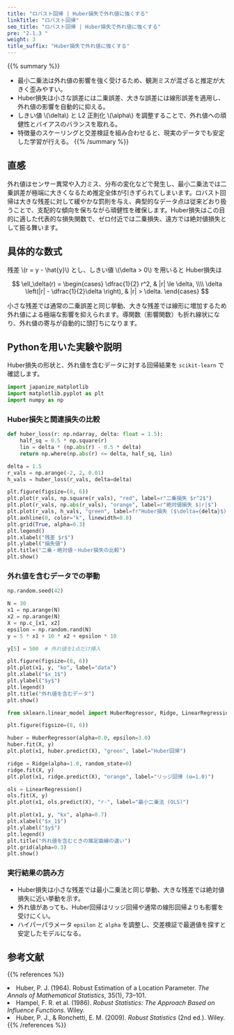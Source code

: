```yaml
---
title: "ロバスト回帰 | Huber損失で外れ値に強くする"
linkTitle: "ロバスト回帰"
seo_title: "ロバスト回帰 | Huber損失で外れ値に強くする"
pre: "2.1.3 "
weight: 3
title_suffix: "Huber損失で外れ値に強くする"
---
```


{{% summary %}}
- 最小二乗法は外れ値の影響を強く受けるため、観測ミスが混ざると推定が大きく歪みやすい。
- Huber損失は小さな誤差には二乗誤差、大きな誤差には線形誤差を適用し、外れ値の影響を自動的に抑える。
- しきい値 \\(\delta\\) と L2 正則化 \\(\alpha\\) を調整することで、外れ値への頑健性とバイアスのバランスを取れる。
- 特徴量のスケーリングと交差検証を組み合わせると、現実のデータでも安定した学習が行える。
{{% /summary %}}

## 直感
外れ値はセンサー異常や入力ミス、分布の変化などで発生し、最小二乗法では二乗誤差が極端に大きくなるため推定全体が引きずられてしまいます。ロバスト回帰は大きな残差に対して緩やかな罰則を与え、典型的なデータ点は従来どおり扱うことで、支配的な傾向を保ちながら頑健性を確保します。Huber損失はこの目的に適した代表的な損失関数で、ゼロ付近では二乗損失、遠方では絶対値損失として振る舞います。

## 具体的な数式
残差 \\(r = y - \hat{y}\\) とし、しきい値 \\(\delta > 0\\) を用いると Huber損失は

$$
\ell_\delta(r) =
\begin{cases}
\dfrac{1}{2} r^2, & |r| \le \delta, \\\\
\delta \left(|r| - \dfrac{1}{2}\delta \right), & |r| > \delta.
\end{cases}
$$

小さな残差では通常の二乗誤差と同じ挙動、大きな残差では線形に増加するため外れ値による極端な影響を抑えられます。導関数（影響関数）も折れ線状になり、外れ値の寄与が自動的に頭打ちになります。

## Pythonを用いた実験や説明
Huber損失の形状と、外れ値を含むデータに対する回帰結果を `scikit-learn` で確認します。

```python
import japanize_matplotlib
import matplotlib.pyplot as plt
import numpy as np
```

### Huber損失と関連損失の比較

```python
def huber_loss(r: np.ndarray, delta: float = 1.5):
    half_sq = 0.5 * np.square(r)
    lin = delta * (np.abs(r) - 0.5 * delta)
    return np.where(np.abs(r) <= delta, half_sq, lin)

delta = 1.5
r_vals = np.arange(-2, 2, 0.01)
h_vals = huber_loss(r_vals, delta=delta)

plt.figure(figsize=(8, 6))
plt.plot(r_vals, np.square(r_vals), "red", label=r"二乗損失 $r^2$")
plt.plot(r_vals, np.abs(r_vals), "orange", label=r"絶対値損失 $|r|$")
plt.plot(r_vals, h_vals, "green", label=fr"Huber損失 ($\delta={delta}$)")
plt.axhline(0, color="k", linewidth=0.8)
plt.grid(True, alpha=0.3)
plt.legend()
plt.xlabel("残差 $r$")
plt.ylabel("損失値")
plt.title("二乗・絶対値・Huber損失の比較")
plt.show()
```

### 外れ値を含むデータでの挙動

```python
np.random.seed(42)

N = 30
x1 = np.arange(N)
x2 = np.arange(N)
X = np.c_[x1, x2]
epsilon = np.random.rand(N)
y = 5 * x1 + 10 * x2 + epsilon * 10

y[5] = 500  # 外れ値を1点だけ挿入

plt.figure(figsize=(8, 6))
plt.plot(x1, y, "ko", label="data")
plt.xlabel("$x_1$")
plt.ylabel("$y$")
plt.legend()
plt.title("外れ値を含むデータ")
plt.show()
```

```python
from sklearn.linear_model import HuberRegressor, Ridge, LinearRegression

plt.figure(figsize=(8, 6))

huber = HuberRegressor(alpha=0.0, epsilon=3.0)
huber.fit(X, y)
plt.plot(x1, huber.predict(X), "green", label="Huber回帰")

ridge = Ridge(alpha=1.0, random_state=0)
ridge.fit(X, y)
plt.plot(x1, ridge.predict(X), "orange", label="リッジ回帰 (α=1.0)")

ols = LinearRegression()
ols.fit(X, y)
plt.plot(x1, ols.predict(X), "r-", label="最小二乗法 (OLS)")

plt.plot(x1, y, "kx", alpha=0.7)
plt.xlabel("$x_1$")
plt.ylabel("$y$")
plt.legend()
plt.title("外れ値を含むときの推定曲線の違い")
plt.grid(alpha=0.3)
plt.show()
```

### 実行結果の読み方
- Huber損失は小さな残差では最小二乗法と同じ挙動、大きな残差では絶対値損失に近い挙動を示す。
- 外れ値があっても、Huber回帰はリッジ回帰や通常の線形回帰よりも影響を受けにくい。
- ハイパーパラメータ `epsilon` と `alpha` を調整し、交差検証で最適値を探すと安定したモデルになる。

## 参考文献
{{% references %}}
<li>Huber, P. J. (1964). Robust Estimation of a Location Parameter. <i>The Annals of Mathematical Statistics</i>, 35(1), 73–101.</li>
<li>Hampel, F. R. et al. (1986). <i>Robust Statistics: The Approach Based on Influence Functions</i>. Wiley.</li>
<li>Huber, P. J., &amp; Ronchetti, E. M. (2009). <i>Robust Statistics</i> (2nd ed.). Wiley.</li>
{{% /references %}}
